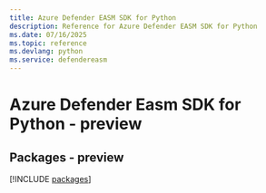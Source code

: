 ```yaml
---
title: Azure Defender EASM SDK for Python
description: Reference for Azure Defender EASM SDK for Python
ms.date: 07/16/2025
ms.topic: reference
ms.devlang: python
ms.service: defendereasm
---
```

# Azure Defender Easm SDK for Python - preview
## Packages - preview
[!INCLUDE [packages](defender-easm-index.md)]